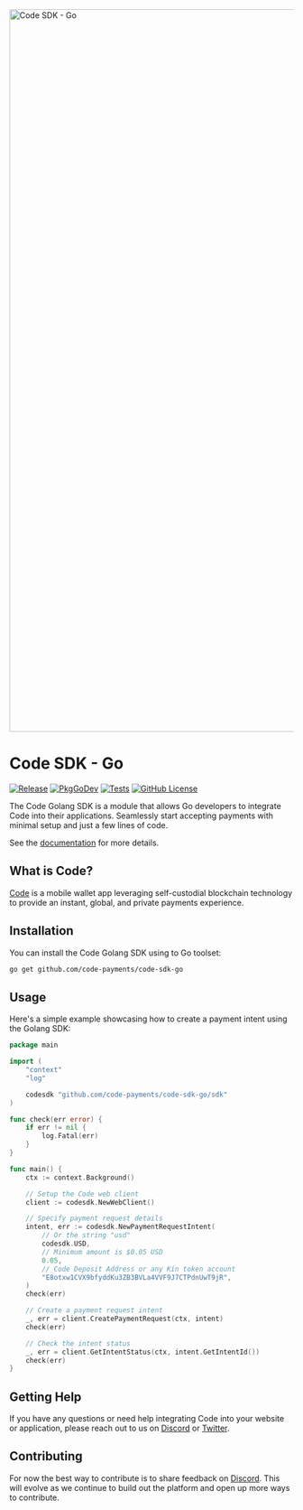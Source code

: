 <img width="1280" alt="Code SDK - Go" src="https://github.com/code-payments/code-sdk-go/assets/5760385/873d5348-450c-4a84-846a-9b3a6cc2cb35">

# Code SDK - Go

[![Release](https://img.shields.io/github/v/release/code-payments/code-sdk-go.svg)](https://github.com/code-payments/code-sdk-go/releases/latest)
[![PkgGoDev](https://pkg.go.dev/badge/github.com/code-payments/code-sdk-go)](https://pkg.go.dev/github.com/code-payments/code-sdk-go/sdk)
[![Tests](https://github.com/code-payments/code-sdk-go/actions/workflows/test.yml/badge.svg)](https://github.com/code-payments/code-sdk-go/actions/workflows/test.yml)
[![GitHub License](https://img.shields.io/badge/license-MIT-lightgrey.svg?style=flat)](https://github.com/code-payments/code-sdk-go/blob/main/LICENSE.md)

The Code Golang SDK is a module that allows Go developers to integrate Code into their applications. Seamlessly start accepting payments with minimal setup and just a few lines of code.

See the [documentation](https://code-payments.github.io/code-sdk/docs/guide/introduction.html) for more details.

## What is Code?

[Code](https://getcode.com) is a mobile wallet app leveraging self-custodial blockchain technology to provide an instant, global, and private payments experience.

## Installation

You can install the Code Golang SDK using to Go toolset:

```bash
go get github.com/code-payments/code-sdk-go
```

## Usage
Here's a simple example showcasing how to create a payment intent using the Golang SDK:

```go
package main

import (
	"context"
	"log"

	codesdk "github.com/code-payments/code-sdk-go/sdk"
)

func check(err error) {
	if err != nil {
		log.Fatal(err)
	}
}

func main() {
	ctx := context.Background()

	// Setup the Code web client
	client := codesdk.NewWebClient()

	// Specify payment request details
	intent, err := codesdk.NewPaymentRequestIntent(
		// Or the string "usd"
		codesdk.USD,
		// Minimum amount is $0.05 USD
		0.05,
		// Code Deposit Address or any Kin token account
		"E8otxw1CVX9bfyddKu3ZB3BVLa4VVF9J7CTPdnUwT9jR",
	)
	check(err)

	// Create a payment request intent
	_, err = client.CreatePaymentRequest(ctx, intent)
	check(err)

	// Check the intent status
	_, err = client.GetIntentStatus(ctx, intent.GetIntentId())
	check(err)
}
```

## Getting Help

If you have any questions or need help integrating Code into your website or application, please reach out to us on [Discord](https://discord.gg/T8Tpj8DBFp) or [Twitter](https://twitter.com/getcode).

##  Contributing

For now the best way to contribute is to share feedback on [Discord](https://discord.gg/T8Tpj8DBFp). This will evolve as we continue to build out the platform and open up more ways to contribute.
